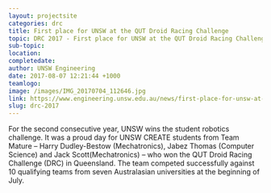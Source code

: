 ```yaml
---
layout: projectsite
categories: drc
title: First place for UNSW at the QUT Droid Racing Challenge
topic: DRC 2017 - First place for UNSW at the QUT Droid Racing Challenge
sub-topic:
location:
completedate:
author: UNSW Engineering
date: 2017-08-07 12:21:44 +1000
teamlogo:
image: /images/IMG_20170704_112646.jpg
link: https://www.engineering.unsw.edu.au/news/first-place-for-unsw-at-the-qut-droid-racing-challenge
slug: drc-2017
---
```

For the second consecutive year, UNSW wins the student robotics challenge. It was a proud day for UNSW CREATE students from Team Mature – Harry Dudley-Bestow (Mechatronics), Jabez Thomas (Computer Science) and Jack Scott(Mechatronics) – who won the QUT Droid Racing Challenge (DRC) in Queensland. The team competed successfully against 10 qualifying teams from seven Australasian universities at the beginning of July.